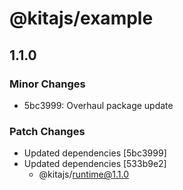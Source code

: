 # @kitajs/example

## 1.1.0

### Minor Changes

- 5bc3999: Overhaul package update

### Patch Changes

- Updated dependencies [5bc3999]
- Updated dependencies [533b9e2]
  - @kitajs/runtime@1.1.0
